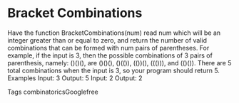 # Bracket Combinations

Have the function BracketCombinations(num) read num which will be an integer greater than or equal to zero, and return the number of valid combinations that can be formed with num pairs of parentheses. For example, if the input is 3, then the possible combinations of 3 pairs of parenthesis, namely: ()()(), are ()()(), ()(()), (())(), ((())), and (()()). There are 5 total combinations when the input is 3, so your program should return 5.
Examples
Input: 3
Output: 5
Input: 2
Output: 2

Tags
combinatoricsGooglefree